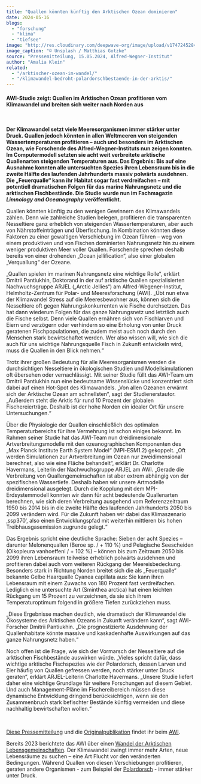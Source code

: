 ```yaml
---
title: "Quallen könnten künftig den Arktischen Ozean dominieren"
date: 2024-05-16
blogs: 
  - "forschung"
  - "klima"
  - "tiefsee"
image: "http://res.cloudinary.com/deepwave-org/image/upload/v1747245284/deepwave.org/qualle_ohrenqualle_arktis_matthias-gotzke-unsplash-scaled.jpg"
image_caption: "© Unsplash / Matthias Gotzke"
source: "Pressemitteilung, 15.05.2024, Alfred-Wegner-Institut"
author: "Amalia Klein"
related: 
  - "/arktischer-ozean-im-wandel/"
  - "/klimawandel-bedroht-polardorschbestaende-in-der-arktis/"
---
```


#### AWI-Studie zeigt: Quallen im Arktischen Ozean profitieren vom Klimawandel und breiten sich weiter nach Norden aus

 

**Der Klimawandel setzt viele Meeresorganismen immer stärker unter Druck. Quallen jedoch könnten in allen Weltmeeren von steigenden Wassertemperaturen profitieren – auch und besonders im Arktischen Ozean, wie Forschende des Alfred-Wegner-Instituts nun zeigen konnten. Im Computermodell setzten sie acht weit verbreitete arktische Quallenarten steigenden Temperaturen aus. Das Ergebnis: Bis auf eine Ausnahme konnten alle untersuchten Spezies ihren Lebensraum bis in die zweite Hälfte des laufenden Jahrhunderts massiv polwärts ausdehnen. Die „Feuerqualle“ kann ihr Habitat sogar fast verdreifachen – mit potentiell dramatischen Folgen für das marine Nahrungsnetz und die arktischen Fischbestände. Die Studie wurde nun im Fachmagazin _Limnology and Oceanography_ veröffentlicht.**

Quallen könnten künftig zu den wenigen Gewinnern des Klimawandels zählen. Denn wie zahlreiche Studien belegen, profitieren die transparenten Nesseltiere ganz erheblich von steigenden Wassertemperaturen, aber auch von Nährstoffeinträgen und Überfischung. In Kombination könnten diese Faktoren zu einer gewaltigen Verschiebung im Ozean führen – weg von einem produktiven und von Fischen dominierten Nahrungsnetz hin zu einem weniger produktiven Meer voller Quallen. Forschende sprechen deshalb bereits von einer drohenden „Ocean jellification“, also einer globalen „Verquallung“ der Ozeane.

„Quallen spielen im marinen Nahrungsnetz eine wichtige Rolle“, erklärt Dmitrii Pantiukhin, Doktorand in der auf arktische Quallen spezialisierten Nachwuchsgruppe ARJEL („Arctic Jellies“) am Alfred-Wegener-Institut, Helmholtz-Zentrum für Polar- und Meeresforschung (AWI). „Übt nun etwa der Klimawandel Stress auf die Meeresbewohner aus, können sich die Nesseltiere oft gegen Nahrungskonkurrenten wie Fische durchsetzen. Das hat dann wiederum Folgen für das ganze Nahrungsnetz und letztlich auch die Fische selbst. Denn viele Quallen ernähren sich von Fischlarven und Eiern und verzögern oder verhindern so eine Erholung von unter Druck geratenen Fischpopulationen, die zudem meist auch noch durch den Menschen stark bewirtschaftet werden. Wer also wissen will, wie sich die auch für uns wichtige Nahrungsquelle Fisch in Zukunft entwickeln wird, muss die Quallen in den Blick nehmen.“

Trotz ihrer großen Bedeutung für alle Meeresorganismen werden die durchsichtigen Nesseltiere in ökologischen Studien und Modellsimulationen oft übersehen oder vernachlässigt. Mit seiner Studie füllt das AWI-Team um Dmitrii Pantiukhin nun eine bedeutsame Wissenslücke und konzentriert sich dabei auf einen Hot-Spot des Klimawandels. „Von allen Ozeanen erwärmt sich der Arktische Ozean am schnellsten“, sagt der Studienerstautor. „Außerdem steht die Arktis für rund 10 Prozent der globalen Fischereierträge. Deshalb ist der hohe Norden ein idealer Ort für unsere Untersuchungen.“

Über die Physiologie der Quallen einschließlich des optimalen Temperaturbereichs für ihre Vermehrung ist schon einiges bekannt. Im Rahmen seiner Studie hat das AWI-Team nun dreidimensionale Artverbreitungsmodelle mit den ozeanographischen Komponenten des „Max Planck Institute Earth System Model“ (MPI-ESM1.2) gekoppelt. „Oft werden Simulationen zur Artverbreitung im Ozean nur zweidimensional berechnet, also wie eine Fläche behandelt“, erklärt Dr. Charlotte Havermans, Leiterin der Nachwuchsgruppe ARJEL am AWI. „Gerade die Verbreitung von Quallengemeinschaften ist aber extrem abhängig von der spezifischen Wassertiefe. Deshalb haben wir unsere Artmodelle dreidimensional ausgelegt. Durch die Kopplung mit dem MPI-Erdsystemmodell konnten wir dann für acht bedeutende Quallenarten berechnen, wie sich deren Verbreitung ausgehend vom Referenzzeitraum 1950 bis 2014 bis in die zweite Hälfte des laufenden Jahrhunderts 2050 bis 2099 verändern wird. Für die Zukunft haben wir dabei das Klimaszenario ‚ssp370‘, also einen Entwicklungspfad mit weiterhin mittleren bis hohen Treibhausgasemission zugrunde gelegt.“

Das Ergebnis spricht eine deutliche Sprache: Sieben der acht Spezies – darunter Melonenquallen (Beroe sp. / + 110 %) und Pelagische Seescheiden (Oikopleura vanhoeffeni / + 102 %) – können bis zum Zeitraum 2050 bis 2099 ihren Lebensraum teilweise erheblich polwärts ausdehnen und profitieren dabei auch vom weiteren Rückgang der Meereisbedeckung. Besonders stark in Richtung Norden breitet sich die als „Feuerqualle“ bekannte Gelbe Haarqualle Cyanea capillata aus: Sie kann ihren Lebensraum mit einem Zuwachs von 180 Prozent fast verdreifachen. Lediglich eine untersuchte Art (Sminthea arctica) hat einen leichten Rückgang um 15 Prozent zu verzeichnen, da sie sich ihrem Temperaturoptimum folgend in größere Tiefen zurückziehen muss.

„Diese Ergebnisse machen deutlich, wie dramatisch der Klimawandel die Ökosysteme des Arktischen Ozeans in Zukunft verändern kann“, sagt AWI-Forscher Dmitrii Pantiukhin. „Die prognostizierte Ausdehnung der Quallenhabitate könnte massive und kaskadenhafte Auswirkungen auf das ganze Nahrungsnetz haben.“

Noch offen ist die Frage, wie sich der Vormarsch der Nesseltiere auf die arktischen Fischbestände auswirken würde. „Vieles spricht dafür, dass wichtige arktische Fischspezies wie der Polardorsch, dessen Larven und Eier häufig von Quallen gefressen werden, noch stärker unter Druck geraten“, erklärt ARJEL-Leiterin Charlotte Havermans. „Unsere Studie liefert daher eine wichtige Grundlage für weitere Forschungen auf diesem Gebiet. Und auch Management-Pläne im Fischereibereich müssen diese dynamische Entwicklung dringend berücksichtigen, wenn sie den Zusammenbruch stark befischter Bestände künftig vermeiden und diese nachhaltig bewirtschaften wollen.“

 

[Diese Pressemitteilung](https://www.awi.de/ueber-uns/service/presse/presse-detailansicht/quallen-koennten-kuenftig-den-arktischen-ozean-dominieren.html) und die [Originalpublikation](https://aslopubs.onlinelibrary.wiley.com/doi/full/10.1002/lno.12568) findet ihr beim [AWI](https://www.awi.de/).

Bereits 2023 berichtete das AWI über einen [Wandel der Arktischen Lebensgemeinschaften](https://www.deepwave.org/arktischer-ozean-im-wandel/). Der Klimawandel zwingt immer mehr Arten, neue Lebensräume zu suchen – eine Art Flucht vor den veränderten Bedingungen. Während Quallen von diesen Verschiebungen profitieren, geraten andere Organismen - zum Beispiel der [Polardorsch](https://www.deepwave.org/klimawandel-bedroht-polardorschbestaende-in-der-arktis/) - immer stärker unter Druck.
